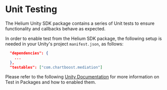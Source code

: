 # Unit Testing
The Helium Unity SDK package contains a series of Unit tests to ensure functionality and callbacks behave as expected.

In order to enable test from the Helium SDK package, the following setup is needed in your Unity's project `manifest.json`, as follows:

```json
  "dependencies": {
    ...
  },
  "testables": ["com.chartboost.mediation"]
```

Please refer to the following [Unity Documentation](https://docs.unity3d.com/Manual/cus-tests.html) for more information on Test in Packages and how to enabled them.

